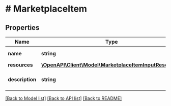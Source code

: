 # # MarketplaceItem

## Properties

Name | Type | Description | Notes
------------ | ------------- | ------------- | -------------
**name** | **string** | Marketplace item name |
**resources** | [**\OpenAPI\Client\Model\MarketplaceItemInputResources**](MarketplaceItemInputResources.md) |  |
**description** | **string** | Marketplace item description | [optional]

[[Back to Model list]](../../README.md#models) [[Back to API list]](../../README.md#endpoints) [[Back to README]](../../README.md)
